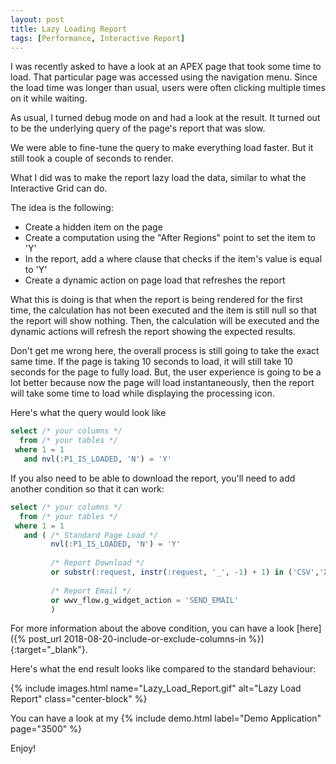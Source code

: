 ```yaml
---
layout: post
title: Lazy Loading Report
tags: [Performance, Interactive Report]
---
```


I was recently asked to have a look at an APEX page that took some time to load. That particular page was accessed using the navigation menu. Since the load time was longer than usual, users were often clicking multiple times on it while waiting.

As usual, I turned debug mode on and had a look at the result. It turned out to be the underlying query of the page's report that was slow.

We were able to fine-tune the query to make everything load faster. But it still took a couple of seconds to render.

What I did was to make the report lazy load the data, similar to what the Interactive Grid can do.

The idea is the following:
 - Create a hidden item on the page
 - Create a computation using the "After Regions" point to set the item to 'Y'
 - In the report, add a where clause that checks if the item's value is equal to 'Y'
 - Create a dynamic action on page load that refreshes the report

What this is doing is that when the report is being rendered for the first time, the calculation has not been executed and the item is still null so that the report will show nothing.
Then, the calculation will be executed and the dynamic actions will refresh the report showing the expected results.

Don't get me wrong here, the overall process is still going to take the exact same time.
If the page is taking 10 seconds to load, it will still take 10 seconds for the page to fully load.
But, the user experience is going to be a lot better because now the page will load instantaneously, then the report will take some time to load while displaying the processing icon.

Here's what the query would look like
```sql
select /* your columns */
  from /* your tables */
 where 1 = 1 
   and nvl(:P1_IS_LOADED, 'N') = 'Y'
```

If you also need to be able to download the report, you'll need to add another condition so that it can work:
```sql
select /* your columns */
  from /* your tables */
 where 1 = 1 
   and ( /* Standard Page Load */
         nvl(:P1_IS_LOADED, 'N') = 'Y'
         
         /* Report Download */
         or substr(:request, instr(:request, '_', -1) + 1) in ('CSV','XLS','PDF','RTF','HTMLD')
         
         /* Report Email */
         or wwv_flow.g_widget_action = 'SEND_EMAIL'
         )
```

For more information about the above condition, you can have a look [here]({% post_url 2018-08-20-include-or-exclude-columns-in %}){:target="_blank"}.

Here's what the end result looks like compared to the standard behaviour:

{% include images.html name="Lazy_Load_Report.gif" alt="Lazy Load Report" class="center-block" %}

You can have a look at my {% include demo.html label="Demo Application" page="3500" %}

Enjoy!